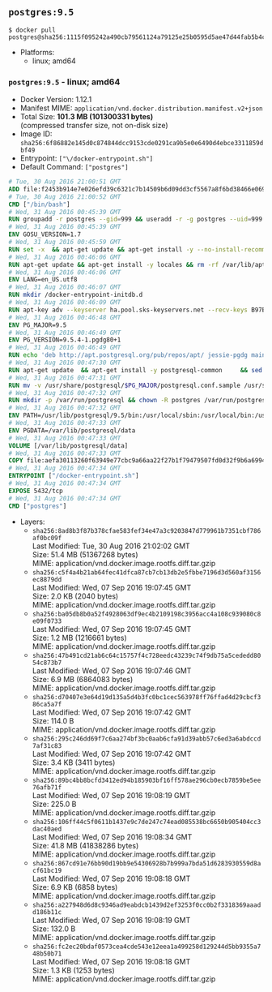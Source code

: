 ## `postgres:9.5`

```console
$ docker pull postgres@sha256:1115f095242a490cb79561124a79125e25b0595d5ae47d44fab5b4c1cd10735f
```

-	Platforms:
	-	linux; amd64

### `postgres:9.5` - linux; amd64

-	Docker Version: 1.12.1
-	Manifest MIME: `application/vnd.docker.distribution.manifest.v2+json`
-	Total Size: **101.3 MB (101300331 bytes)**  
	(compressed transfer size, not on-disk size)
-	Image ID: `sha256:6f86882e145d0c874844dcc9153cde0291ca9b5e0e6490d4ebce3311859dbf49`
-	Entrypoint: `["\/docker-entrypoint.sh"]`
-	Default Command: `["postgres"]`

```dockerfile
# Tue, 30 Aug 2016 21:00:51 GMT
ADD file:f2453b914e7e026efd39c6321c7b14509b6d09dd3cf5567a8f6bd38466e06954 in / 
# Tue, 30 Aug 2016 21:00:52 GMT
CMD ["/bin/bash"]
# Wed, 31 Aug 2016 00:45:39 GMT
RUN groupadd -r postgres --gid=999 && useradd -r -g postgres --uid=999 postgres
# Wed, 31 Aug 2016 00:45:39 GMT
ENV GOSU_VERSION=1.7
# Wed, 31 Aug 2016 00:45:59 GMT
RUN set -x 	&& apt-get update && apt-get install -y --no-install-recommends ca-certificates wget && rm -rf /var/lib/apt/lists/* 	&& wget -O /usr/local/bin/gosu "https://github.com/tianon/gosu/releases/download/$GOSU_VERSION/gosu-$(dpkg --print-architecture)" 	&& wget -O /usr/local/bin/gosu.asc "https://github.com/tianon/gosu/releases/download/$GOSU_VERSION/gosu-$(dpkg --print-architecture).asc" 	&& export GNUPGHOME="$(mktemp -d)" 	&& gpg --keyserver ha.pool.sks-keyservers.net --recv-keys B42F6819007F00F88E364FD4036A9C25BF357DD4 	&& gpg --batch --verify /usr/local/bin/gosu.asc /usr/local/bin/gosu 	&& rm -r "$GNUPGHOME" /usr/local/bin/gosu.asc 	&& chmod +x /usr/local/bin/gosu 	&& gosu nobody true 	&& apt-get purge -y --auto-remove ca-certificates wget
# Wed, 31 Aug 2016 00:46:06 GMT
RUN apt-get update && apt-get install -y locales && rm -rf /var/lib/apt/lists/* 	&& localedef -i en_US -c -f UTF-8 -A /usr/share/locale/locale.alias en_US.UTF-8
# Wed, 31 Aug 2016 00:46:06 GMT
ENV LANG=en_US.utf8
# Wed, 31 Aug 2016 00:46:07 GMT
RUN mkdir /docker-entrypoint-initdb.d
# Wed, 31 Aug 2016 00:46:09 GMT
RUN apt-key adv --keyserver ha.pool.sks-keyservers.net --recv-keys B97B0AFCAA1A47F044F244A07FCC7D46ACCC4CF8
# Wed, 31 Aug 2016 00:46:48 GMT
ENV PG_MAJOR=9.5
# Wed, 31 Aug 2016 00:46:49 GMT
ENV PG_VERSION=9.5.4-1.pgdg80+1
# Wed, 31 Aug 2016 00:46:49 GMT
RUN echo 'deb http://apt.postgresql.org/pub/repos/apt/ jessie-pgdg main' $PG_MAJOR > /etc/apt/sources.list.d/pgdg.list
# Wed, 31 Aug 2016 00:47:30 GMT
RUN apt-get update 	&& apt-get install -y postgresql-common 	&& sed -ri 's/#(create_main_cluster) .*$/\1 = false/' /etc/postgresql-common/createcluster.conf 	&& apt-get install -y 		postgresql-$PG_MAJOR=$PG_VERSION 		postgresql-contrib-$PG_MAJOR=$PG_VERSION 	&& rm -rf /var/lib/apt/lists/*
# Wed, 31 Aug 2016 00:47:31 GMT
RUN mv -v /usr/share/postgresql/$PG_MAJOR/postgresql.conf.sample /usr/share/postgresql/ 	&& ln -sv ../postgresql.conf.sample /usr/share/postgresql/$PG_MAJOR/ 	&& sed -ri "s!^#?(listen_addresses)\s*=\s*\S+.*!\1 = '*'!" /usr/share/postgresql/postgresql.conf.sample
# Wed, 31 Aug 2016 00:47:32 GMT
RUN mkdir -p /var/run/postgresql && chown -R postgres /var/run/postgresql
# Wed, 31 Aug 2016 00:47:32 GMT
ENV PATH=/usr/lib/postgresql/9.5/bin:/usr/local/sbin:/usr/local/bin:/usr/sbin:/usr/bin:/sbin:/bin
# Wed, 31 Aug 2016 00:47:33 GMT
ENV PGDATA=/var/lib/postgresql/data
# Wed, 31 Aug 2016 00:47:33 GMT
VOLUME [/var/lib/postgresql/data]
# Wed, 31 Aug 2016 00:47:33 GMT
COPY file:aefa30113260f63949e77cbc9a66aa22f27b1f79479507fd0d32f9b6a6994d69 in / 
# Wed, 31 Aug 2016 00:47:34 GMT
ENTRYPOINT ["/docker-entrypoint.sh"]
# Wed, 31 Aug 2016 00:47:34 GMT
EXPOSE 5432/tcp
# Wed, 31 Aug 2016 00:47:34 GMT
CMD ["postgres"]
```

-	Layers:
	-	`sha256:8ad8b3f87b378cfae583fef34e47a3c9203847d779961b7351cbf786af0bc09f`  
		Last Modified: Tue, 30 Aug 2016 21:02:02 GMT  
		Size: 51.4 MB (51367268 bytes)  
		MIME: application/vnd.docker.image.rootfs.diff.tar.gzip
	-	`sha256:c5f4a4b21ab64fec41dfca87cb7cb13db2e5fbbe7196d3d560af3156ec8879dd`  
		Last Modified: Wed, 07 Sep 2016 19:07:45 GMT  
		Size: 2.0 KB (2040 bytes)  
		MIME: application/vnd.docker.image.rootfs.diff.tar.gzip
	-	`sha256:ba05db8b0a52f4928063df9ec4b2109198c3956acc4a108c939080c8e09f0733`  
		Last Modified: Wed, 07 Sep 2016 19:07:45 GMT  
		Size: 1.2 MB (1216661 bytes)  
		MIME: application/vnd.docker.image.rootfs.diff.tar.gzip
	-	`sha256:47b491cd21ab6c64c15757f4c728eedc43239c74f9db75a5cededd8054c873b7`  
		Last Modified: Wed, 07 Sep 2016 19:07:46 GMT  
		Size: 6.9 MB (6864083 bytes)  
		MIME: application/vnd.docker.image.rootfs.diff.tar.gzip
	-	`sha256:d70407e3e64d19d135a5d4b3fc0bc1cec563978ff76ffad4d29cbcf386ca5a7f`  
		Last Modified: Wed, 07 Sep 2016 19:07:42 GMT  
		Size: 114.0 B  
		MIME: application/vnd.docker.image.rootfs.diff.tar.gzip
	-	`sha256:295c246dd69f7c6aa274bf3bc0aab6cfa91d39abb57c6ed3a6abdccd7af31c83`  
		Last Modified: Wed, 07 Sep 2016 19:07:42 GMT  
		Size: 3.4 KB (3411 bytes)  
		MIME: application/vnd.docker.image.rootfs.diff.tar.gzip
	-	`sha256:89bc4bb8bcfd3412ed94b185903bf16ff578ae296cb0ecb7859be5ee76afb71f`  
		Last Modified: Wed, 07 Sep 2016 19:08:19 GMT  
		Size: 225.0 B  
		MIME: application/vnd.docker.image.rootfs.diff.tar.gzip
	-	`sha256:106ff44c5f0611b1437e9c7de247c74ead085538bc6650b905404cc3dac40aed`  
		Last Modified: Wed, 07 Sep 2016 19:08:34 GMT  
		Size: 41.8 MB (41838286 bytes)  
		MIME: application/vnd.docker.image.rootfs.diff.tar.gzip
	-	`sha256:867cd91e76bb90d19bb9e54306928b7b999a7bda51d6283930559d8acf61bc19`  
		Last Modified: Wed, 07 Sep 2016 19:08:18 GMT  
		Size: 6.9 KB (6858 bytes)  
		MIME: application/vnd.docker.image.rootfs.diff.tar.gzip
	-	`sha256:a227948d6d8c9346ad9eabdcb1439d2ef3253f0cc0b2f3318369aaadd186b11c`  
		Last Modified: Wed, 07 Sep 2016 19:08:19 GMT  
		Size: 132.0 B  
		MIME: application/vnd.docker.image.rootfs.diff.tar.gzip
	-	`sha256:fc2ec20bdaf0573cea4cde543e12eea1a499258d129244d5bb9355a748b50b71`  
		Last Modified: Wed, 07 Sep 2016 19:08:18 GMT  
		Size: 1.3 KB (1253 bytes)  
		MIME: application/vnd.docker.image.rootfs.diff.tar.gzip
